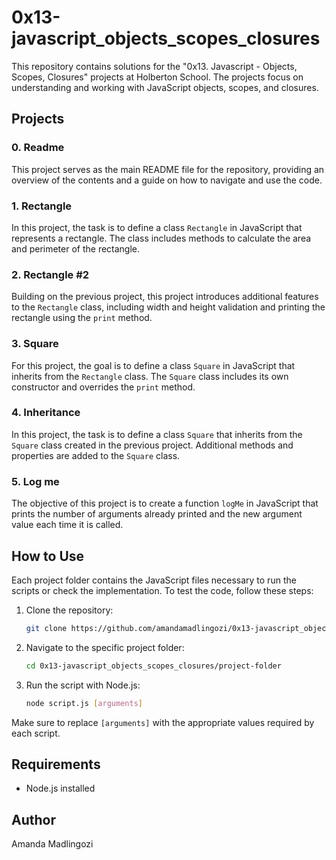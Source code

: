 # 0x13-javascript_objects_scopes_closures

This repository contains solutions for the "0x13. Javascript - Objects, Scopes, Closures" projects at Holberton School. The projects focus on understanding and working with JavaScript objects, scopes, and closures.

## Projects

### 0. Readme

This project serves as the main README file for the repository, providing an overview of the contents and a guide on how to navigate and use the code.

### 1. Rectangle

In this project, the task is to define a class `Rectangle` in JavaScript that represents a rectangle. The class includes methods to calculate the area and perimeter of the rectangle.

### 2. Rectangle #2

Building on the previous project, this project introduces additional features to the `Rectangle` class, including width and height validation and printing the rectangle using the `print` method.

### 3. Square

For this project, the goal is to define a class `Square` in JavaScript that inherits from the `Rectangle` class. The `Square` class includes its own constructor and overrides the `print` method.

### 4. Inheritance

In this project, the task is to define a class `Square` that inherits from the `Square` class created in the previous project. Additional methods and properties are added to the `Square` class.

### 5. Log me

The objective of this project is to create a function `logMe` in JavaScript that prints the number of arguments already printed and the new argument value each time it is called.

## How to Use

Each project folder contains the JavaScript files necessary to run the scripts or check the implementation. To test the code, follow these steps:

1. Clone the repository:

    ```bash
    git clone https://github.com/amandamadlingozi/0x13-javascript_objects_scopes_closures.git
    ```

2. Navigate to the specific project folder:

    ```bash
    cd 0x13-javascript_objects_scopes_closures/project-folder
    ```

3. Run the script with Node.js:

    ```bash
    node script.js [arguments]
    ```

Make sure to replace `[arguments]` with the appropriate values required by each script.

## Requirements

- Node.js installed

## Author

Amanda Madlingozi
